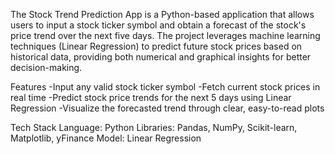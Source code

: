 The Stock Trend Prediction App is a Python-based application that allows users to input a stock ticker symbol and obtain a forecast of the stock's price trend over the next five days. The project leverages machine learning techniques (Linear Regression) to predict future stock prices based on historical data, providing both numerical and graphical insights for better decision-making.

Features
-Input any valid stock ticker symbol
-Fetch current stock prices in real time
-Predict stock price trends for the next 5 days using Linear Regression
-Visualize the forecasted trend through clear, easy-to-read plots

Tech Stack
Language: Python
Libraries: Pandas, NumPy, Scikit-learn, Matplotlib, yFinance
Model: Linear Regression

